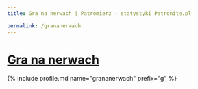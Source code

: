 ```yaml
---
title: Gra na nerwach | Patromierz - statystyki Patronite.pl

permalink: /grananerwach
---
```


# [Gra na nerwach](https://patronite.pl/grananerwach)

{% include profile.md name="grananerwach" prefix="g" %}
